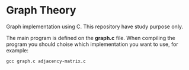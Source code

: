 Graph Theory
============

Graph implementation using C. This repository have study purpose only.

The main program is defined on the **graph.c** file.
When compiling the program you should choise which implementation you want to use, for example:

    gcc graph.c adjacency-matrix.c
